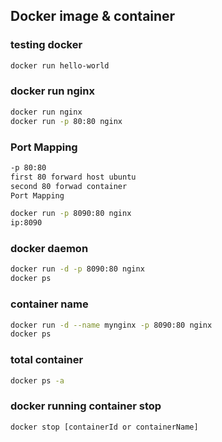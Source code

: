 ## Docker image & container
### testing docker
```bash
docker run hello-world
```

### docker run nginx
```bash
docker run nginx
docker run -p 80:80 nginx
```

### Port Mapping
```bash
-p 80:80
first 80 forward host ubuntu
second 80 forwad container
Port Mapping
```

```bash
docker run -p 8090:80 nginx
ip:8090
```

### docker daemon
```bash
docker run -d -p 8090:80 nginx
docker ps
```

### container name
```bash
docker run -d --name mynginx -p 8090:80 nginx
docker ps
```

### total container
```bash
docker ps -a
```

### docker running container stop
```bash
docker stop [containerId or containerName]
```

```bash
```

```bash
```

```bash
```

```bash
```

```bash
```

```bash
```

```bash
```

```bash
```

```bash
```

```bash
```

```bash
```

```bash
```

```bash
```

```bash
```

```bash
```

```bash
```

```bash
```

```bash
```

```bash
```

```bash
```

```bash
```